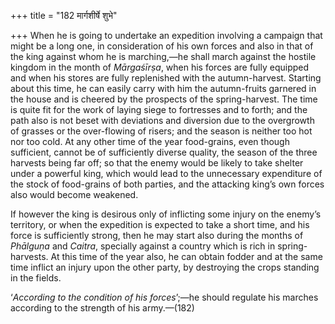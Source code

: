 +++
title = "182 मार्गशीर्षे शुभे"

+++
When he is going to undertake an expedition involving a campaign that
might be a long one, in consideration of his own forces and also in that
of the king against whom he is marching,—he shall march against the
hostile kingdom in the month of *Mārgaśīrṣa*, when his forces are fully
equipped and when his stores are fully replenished with the
autumn-harvest. Starting about this time, he can easily carry with him
the autumn-fruits garnered in the house and is cheered by the prospects
of the spring-harvest. The time is quite fit for the work of laying
siege to fortresses and to forth; and the path also is not beset with
deviations and diversion due to the overgrowth of grasses or the
over-flowing of risers; and the season is neither too hot nor too cold.
At any other time of the year food-grains, even though sufficient,
cannot be of sufficiently diverse quality, the season of the three
harvests being far off; so that the enemy would be likely to take
shelter under a powerful king, which would lead to the unnecessary
expenditure of the stock of food-grains of both parties, and the
attacking king’s own forces also would become weakened.

If however the king is desirous only of inflicting some injury on the
enemy’s territory, or when the expedition is expected to take a short
time, and his force is sufficiently strong, then he may start also
during the months of *Phālguṇa* and *Caitra*, specially against a
country which is rich in spring-harvests. At this time of the year also,
he can obtain fodder and at the same time inflict an injury upon the
other party, by destroying the crops standing in the fields.

‘*According to the condition of his forces*’;—he should regulate his
marches according to the strength of his army.—(182)


